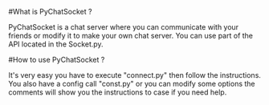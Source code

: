 #What is PyChatSocket ?


PyChatSocket is a chat server where you can communicate with your friends or modify it to make your own chat server. 
You can use part of the API located in the Socket.py.

#How to use PyChatSocket ?


It's very easy you have to execute "connect.py" then follow the instructions.
You also have a config call "const.py" or you can modify some options the comments will show you the instructions to case if you need help.

